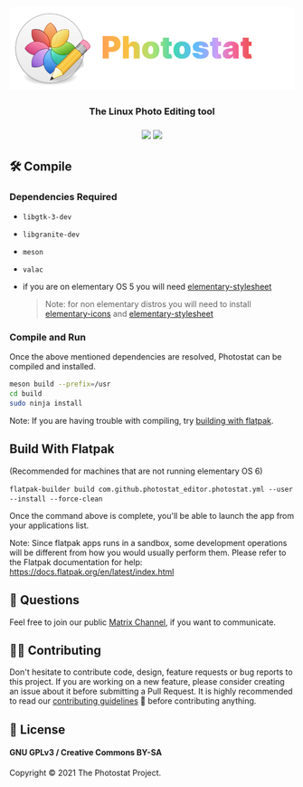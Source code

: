 <h1 align="center">
    <br>
    <img src="Photostat Logo.svg" alt="Photostat">
</h1>
<h3 align="center"> The Linux Photo Editing tool </h3>
<h3 align="center">
  <img src="https://github.com/PhotostatEditor/Photostat/actions/workflows/build.yml/badge.svg" />
  <img src="https://github.com/PhotostatEditor/Photostat/actions/workflows/lint.yml/badge.svg" />
</h3>


## :hammer_and_wrench: Compile

### Dependencies Required

- `libgtk-3-dev`
- `libgranite-dev`
- `meson`
- `valac`
- if you are on elementary OS 5 you will need [elementary-stylesheet](https://github.com/elementary/stylesheet)

  > Note: for non elementary distros you will need to install [elementary-icons](https://github.com/elementary/icons) and [elementary-stylesheet](https://github.com/elementary/stylesheet)

### Compile and Run

Once the above mentioned dependencies are resolved, Photostat can be compiled and installed.

```sh
meson build --prefix=/usr
cd build
sudo ninja install
```

Note: If you are having trouble with compiling, try [building with flatpak](#build-with-flatpak).

## Build With Flatpak

(Recommended for machines that are not running elementary OS 6)

`flatpak-builder build com.github.photostat_editor.photostat.yml --user --install --force-clean`

Once the command above is complete, you'll be able to launch the app from your applications list.

Note: Since flatpak apps runs in a sandbox, some development operations will be different from how you would usually perform them. Please refer to the Flatpak documentation for help: https://docs.flatpak.org/en/latest/index.html

## :thinking: Questions

Feel free to join our public [Matrix Channel](https://app.element.io/#/room/#photostat:matrix.org), if you want to communicate.

## 👨‍💻 Contributing

Don't hesitate to contribute code, design, feature requests or bug reports to this project. If you are working on a new feature, please consider creating an issue about it before submitting a Pull Request.
It is highly recommended to read our [contributing guidelines](CONTRIBUTING.md) :page_with_curl: before contributing anything.

## 📜 License

#### GNU GPLv3 / Creative Commons BY-SA

Copyright © 2021 The Photostat Project.
